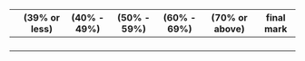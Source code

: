 |   | (39% or less)  | (40% - 49%)  | (50% - 59%)  | (60% - 69%)  | (70% or above) | final mark  |
|---|---|---|---|---|---|---|
|   |   |   |   |   |   |   |
|   |   |   |   |   |   |   |
|   |   |   |   |   |   |   |
|   |   |   |   |   |   |   |
